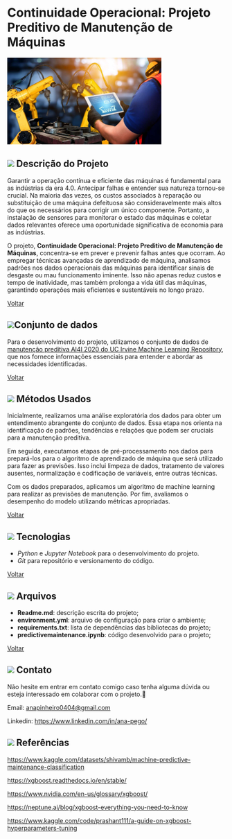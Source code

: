 <a name="readme-top"></a>

# Continuidade Operacional: Projeto Preditivo de Manutenção de Máquinas

<img src="https://github.com/anamariapego/MachinePredictiveMaintenance/blob/main/machine.png" height="200">

## <img src="https://github.com/anamariapego/EDA_Turnover_Rate/assets/57241391/aa2724e5-9f72-40da-926a-bdf2f66a2bf4" height="30"> Descrição do Projeto 

Garantir a operação contínua e eficiente das máquinas é fundamental para as indústrias da era 4.0. Antecipar falhas e entender sua natureza tornou-se crucial. Na maioria das vezes, os custos associados à reparação ou substituição de uma máquina defeituosa são consideravelmente mais altos do que os necessários para corrigir um único componente. Portanto, a instalação de sensores para monitorar o estado das máquinas e coletar dados relevantes oferece uma oportunidade significativa de economia para as indústrias.

O projeto, **Continuidade Operacional: Projeto Preditivo de Manutenção de Máquinas**, concentra-se em prever e prevenir falhas antes que ocorram. Ao empregar técnicas avançadas de aprendizado de máquina, analisamos padrões nos dados operacionais das máquinas para identificar sinais de desgaste ou mau funcionamento iminente. Isso não apenas reduz custos e tempo de inatividade, mas também prolonga a vida útil das máquinas, garantindo operações mais eficientes e sustentáveis no longo prazo.

<p><a href="#readme-top">Voltar</a></p>

## <img src="https://github.com/anamariapego/MachinePredictiveMaintenance/assets/57241391/c9458da4-d4c8-4d57-b026-fb644da983e9" height="30">Conjunto de dados

Para o desenvolvimento do projeto, utilizamos o conjunto de dados de [manutenção preditiva AI4I 2020 do UC Irvine Machine Learning Repository](https://archive.ics.uci.edu/dataset/601/ai4i+2020+predictive+maintenance+dataset), que nos fornece informações essenciais para entender e abordar as necessidades identificadas. 

<p><a href="#readme-top">Voltar</a></p>

## <img src="https://user-images.githubusercontent.com/57241391/217636535-f4831826-c808-4a6c-9598-664e0eedfc14.png" height="30"> Métodos Usados

Inicialmente, realizamos uma análise exploratória dos dados para obter um entendimento abrangente do conjunto de dados. Essa etapa nos orienta na identificação de padrões, tendências e relações que podem ser cruciais para a manutenção preditiva.

Em seguida, executamos etapas de pré-processamento nos dados para prepará-los para o algoritmo de aprendizado de máquina que será utilizado para fazer as previsões. Isso inclui limpeza de dados, tratamento de valores ausentes, normalização e codificação de variáveis, entre outras técnicas.

Com os dados preparados, aplicamos um algoritmo de machine learning para realizar as previsões de manutenção. Por fim, avaliamos o desempenho do modelo utilizando métricas apropriadas.

<p><a href="#readme-top">Voltar</a></p>

## <img src="https://user-images.githubusercontent.com/57241391/217635773-9ad89821-c574-4962-9b11-1d599d068490.png" height="30"> Tecnologias

- *Python* e *Jupyter Notebook* para o desenvolvimento do projeto.
- *Git* para repositório e versionamento do código.

<p><a href="#readme-top">Voltar</a></p>

## <img src="https://github.com/anamariapego/MachinePredictiveMaintenance/assets/57241391/d6fe2ce4-fc13-4124-883e-f6c3d12b14dd" height="30"> Arquivos

* **Readme.md**: descrição escrita do projeto;
* **environment.yml**: arquivo de configuração para criar o ambiente;
* **requirements.txt**: lista de dependências das bibliotecas do projeto;
* **predictivemaintenance.ipynb**: código desenvolvido para o projeto;

<p><a href="#readme-top">Voltar</a></p>

## <img src="https://user-images.githubusercontent.com/57241391/217637444-71fb0baf-2675-4da8-b85f-fe5ee2ffd4c2.png" height="30"> Contato

Não hesite em entrar em contato comigo caso tenha alguma dúvida ou esteja interessado em colaborar com o projeto.🙂

Email: <anapinheiro0404@gmail.com>

Linkedin: https://www.linkedin.com/in/ana-pego/

## <img src="https://user-images.githubusercontent.com/57241391/217642578-1de992a9-8b94-41fc-b193-1ba0b8cd4141.png" height="30"> Referências

https://www.kaggle.com/datasets/shivamb/machine-predictive-maintenance-classification

https://xgboost.readthedocs.io/en/stable/

https://www.nvidia.com/en-us/glossary/xgboost/ 

https://neptune.ai/blog/xgboost-everything-you-need-to-know

https://www.kaggle.com/code/prashant111/a-guide-on-xgboost-hyperparameters-tuning
